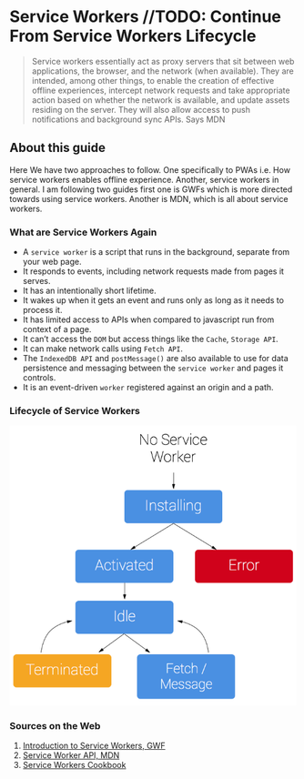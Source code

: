 # Service Workers __//TODO: Continue From Service Workers Lifecycle__

> Service workers essentially act as proxy servers that sit between web applications, the browser, and the network (when available). They are intended, among other things, to enable the creation of effective offline experiences, intercept network requests and take appropriate action based on whether the network is available, and update assets residing on the server. They will also allow access to push notifications and background sync APIs. Says MDN

## About this guide

Here We have two approaches to follow. One specifically to PWAs i.e. How service workers enables offline experience. Another, service workers in general. I am following two guides first one is GWFs which is more directed towards using service workers. Another is MDN, which is all about service workers.

### What are Service Workers Again

- A `service worker` is a script that runs in the background, separate from your web page.
- It responds to events, including network requests made from pages it serves.
- It has an intentionally short lifetime. 
- It wakes up when it gets an event and runs only as long as it needs to process it.
- It has limited access to APIs when compared to javascript run from context of a page.
- It can’t access the `DOM` but access things like the `Cache`, `Storage API`.
- It can make network calls using `Fetch API`.
- The `IndexedDB API` and `postMessage()` are also available to use for data persistence and messaging between the `service worker` and pages it controls.
- It is an event-driven `worker` registered against an origin and a path.

### Lifecycle of Service Workers

![Service Worker Life Cycle](Images\sw-lifecycle.png)

### Sources on the Web

1. [Introduction to Service Workers, GWF](https://developers.google.com/web/fundamentals/primers/service-workers/)
2. [Service Worker API, MDN](https://developer.mozilla.org/en-US/docs/Web/API/Service_Worker_API)
3. [Service Workers Cookbook](https://serviceworke.rs/)



